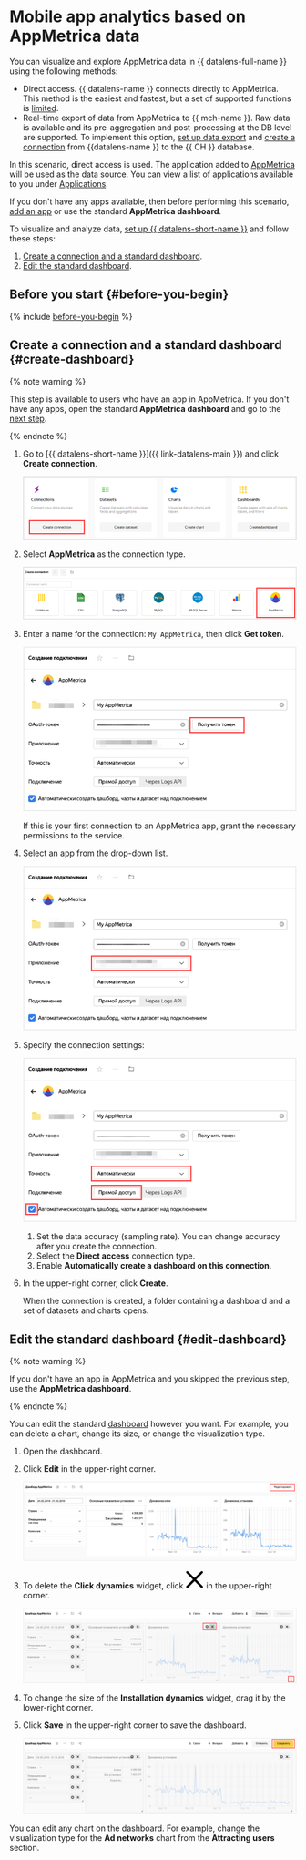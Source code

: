 # Mobile app analytics based on AppMetrica data

You can visualize and explore AppMetrica data in {{ datalens-full-name }} using the following methods:

* Direct access. 
{{ datalens-name }} connects directly to AppMetrica. This method is the easiest and fastest, but a set of supported functions is [limited](../../datalens/function-ref/availability.md).
* Real-time export of data from AppMetrica to {{ mch-name }}.
Raw data is available and its pre-aggregation and post-processing at the DB level are supported. To implement this option, [set up data export](https://appmetrica.yandex.ru/docs/cloud/index.html?lang=en) and [create a connection](https://cloud.yandex.com/en/docs/datalens/operations/connection/create-clickhouse) from {{datalens-name }} to the {{ CH }} database.

In this scenario, direct access is used. The application added to [AppMetrica](https://appmetrica.yandex.com) will be used as the data source. You can view a list of applications available to you under [Applications](https://appmetrica.yandex.com/application/list).

If you don't have any apps available, then before performing this scenario, [add an app](https://appmetrica.yandex.ru/docs/quick-start/concepts/quick-start.html) or use the standard **AppMetrica dashboard**.

To visualize and analyze data, [set up {{ datalens-short-name }}](#before-you-begin) and follow these steps:

1. [Create a connection and a standard dashboard](#create-dashboard).
1. [Edit the standard dashboard](#edit-dashboard).

 

## Before you start {#before-you-begin}

{% include [before-you-begin](../includes/before-you-begin-datalens.md) %}


## Create a connection and a standard dashboard {#create-dashboard}

{% note warning %}

This step is available to users who have an app in AppMetrica. If you don't have any apps, open the standard **AppMetrica dashboard** and go to the [next step](data-from-appmetrica-visualization.md#edit-dashboard).

{% endnote %}

1. Go to [{{ datalens-short-name }}]({{ link-datalens-main }}) and click **Create connection**.

    ![image](../../_assets/datalens/solution-06/02-create-connection.png)

1. Select **AppMetrica** as the connection type.

    ![image](../../_assets/datalens/solution-06/03-choose-appmetrica.png)

1. Enter a name for the connection: `My AppMetrica`, then click **Get token**.

    ![image](../../_assets/datalens/solution-06/get-token.png)

    If this is your first connection to an AppMetrica app, grant the necessary permissions to the service.

1. Select an app from the drop-down list.

    ![image](../../_assets/datalens/solution-06/select-an-app.png)

1. Specify the connection settings:

    ![image](../../_assets/datalens/solution-06/specify-fields.png)
    1. Set the data accuracy (sampling rate). You can change accuracy after you create the connection.
    1. Select the **Direct access** connection type.
    1. Enable **Automatically create a dashboard on this connection**.

1. In the upper-right corner, click **Create**.

    When the connection is created, a folder containing a dashboard and a set of datasets and charts opens.

## Edit the standard dashboard {#edit-dashboard}

{% note warning %}

If you don't have an app in AppMetrica and you skipped the previous step, use the **AppMetrica dashboard**.

{% endnote %}

You can edit the standard [dashboard](../../datalens/concepts/dashboard.md) however you want. For example, you can delete a chart, change its size, or change the visualization type.

1. Open the dashboard.

1. Click **Edit** in the upper-right corner.

    ![image](../../_assets/datalens/solution-06/05-edit-dashboard.png)

1. To delete the **Click dynamics** widget, click ![image](../../_assets/datalens/cross.svg) in the upper-right corner.

    ![image](../../_assets/datalens/solution-06/06-specify-widgets.png)

1. To change the size of the **Installation dynamics** widget, drag it by the lower-right corner.

1. Click **Save** in the upper-right corner to save the dashboard.

     ![image](../../_assets/datalens/solution-06/07-save-dashboard.png)

You can edit any chart on the dashboard. For example, change the visualization type for the **Ad networks** chart from the **Attracting users** section.

